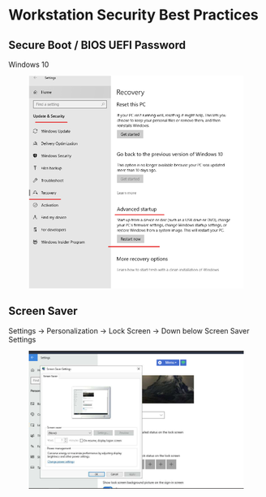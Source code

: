 # Workstation Security Best Practices



## Secure Boot / BIOS UEFI Password

Windows 10

<figure><img src="../../.gitbook/assets/image (6) (1) (1).png" alt=""><figcaption></figcaption></figure>

## Screen Saver

Settings -> Personalization -> Lock Screen -> Down below Screen Saver Settings&#x20;

<figure><img src="../../.gitbook/assets/image (7) (1) (1).png" alt=""><figcaption></figcaption></figure>

